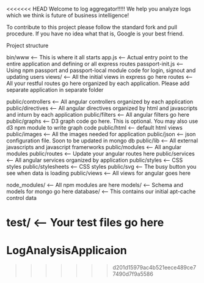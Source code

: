 <<<<<<< HEAD
Welcome to log aggregator!!!!! We help you analyze logs which we think is future of business intelligence!

To contribute to this project please follow the standard fork and pull procedure. If you have no idea what that is, Google is your best friend.

Project structure

bin/www <-- This is where it all starts
app.js <-- Actual entry point to the entire application and defining or all express routes
passport-init.js <-- Using npm passport and passport-local module code for login, signout and updating users
views/ <-- All the initial views in express go here
routes <-- All your restful routes go here organized by each application. Please add separate application in separate folder


public/controllers <-- All angular controllers organized by each application
public/directives <-- All angular directives organized by html and javascripts and inturn by each application
public/filters <-- All angular filters go here
public/graphs <-- D3 graph code go here. This is optional. You may also use d3 npm module to write graph code
public/html <-- default html views
public/images <-- All the images needed for application
public/json <-- json configuration file. Soon to be updated in mongo db
public/lib <-- All external javascripts and javascript framerworks
public/modules <-- All angular modules
public/routes <-- Update your angular routes here
public/services <-- All angular services organized by application
public/styles <-- CSS styles
public/stylesheets <-- CSS styles
public/svg <-- The busy button you see when data is loading
public/views <-- All views for angular goes here

node_modules/ <-- All npm modules are here
models/ <-- Schema and models for mongo go here
database/ <-- This contains our initial apt-cache control data

test/ <--  Your test files go here
=======
# LogAnalysisApplicaion
>>>>>>> d201d15979ac4b521eece489ce77490d7f9a5586
